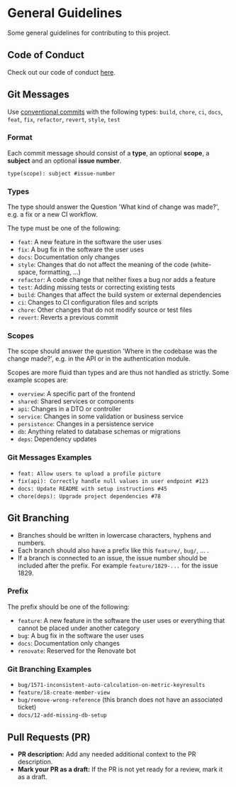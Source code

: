 # General Guidelines

Some general guidelines for contributing to this project.

## Code of Conduct

Check out our code of conduct [here](https://github.com/puzzle/pcts?tab=coc-ov-file).

## Git Messages

Use [conventional commits](https://www.conventionalcommits.org/en/v1.0.0/#summary)
with the following types: `build`, `chore`, `ci`, `docs`, `feat`, `fix`, `refactor`,
`revert`, `style`, `test`

### Format

Each commit message should consist of a **type**, an optional **scope**,
a **subject** and an optional **issue number**.

```
type(scope): subject #issue-number
```

### Types

The type should answer the Question 'What kind of change was made?', e.g. a fix or
a new CI workflow.

The type must be one of the following:

- `feat`: A new feature in the software the user uses
- `fix`: A bug fix in the software the user uses
- `docs`: Documentation only changes
- `style`: Changes that do not affect the meaning
  of the code (white-space, formatting, ...)
- `refactor`: A code change that neither fixes a bug nor adds a feature
- `test`: Adding missing tests or correcting existing tests
- `build`: Changes that affect the build system or external dependencies
- `ci`: Changes to CI configuration files and scripts
- `chore`: Other changes that do not modify source or test files
- `revert`: Reverts a previous commit

### Scopes

The scope should answer the question 'Where in the codebase was the change made?',
e.g. in the API or in the authentication module.

Scopes are more fluid than types and are thus not handled as strictly.
Some example scopes are:

- `overview`: A specific part of the frontend
- `shared`: Shared services or components
- `api`: Changes in a DTO or controller
- `service`: Changes in some validation or business service
- `persistence`: Changes in a persistence service
- `db`: Anything related to database schemas or migrations
- `deps`: Dependency updates

### Git Messages Examples

- `feat: Allow users to upload a profile picture`
- `fix(api): Correctly handle null values in user endpoint #123`
- `docs: Update README with setup instructions #45`
- `chore(deps): Upgrade project dependencies #78`

## Git Branching

- Branches should be written in lowercase characters, hyphens and numbers.
- Each branch should also have a prefix like this `feature/`, `bug/`, ... .
- If a branch is connected to an issue, the issue number should be included
  after the prefix. For example `feature/1829-...` for the issue 1829.

### Prefix

The prefix should be one of the following:

- `feature`: A new feature in the software the user uses or everything that
  cannot be placed under another category
- `bug`: A bug fix in the software the user uses
- `docs`: Documentation only changes
- `renovate`: Reserved for the Renovate bot

### Git Branching Examples

- `bug/1571-inconsistent-auto-calculation-on-metric-keyresults`
- `feature/18-create-member-view`
- `bug/remove-wrong-reference` (this branch does not have an associated ticket)
- `docs/12-add-missing-db-setup`

## Pull Requests (PR)

- **PR description:** Add any needed additional context to the PR description.
- **Mark your PR as a draft:** If the PR is not yet ready for a review,
  mark it as a draft.
